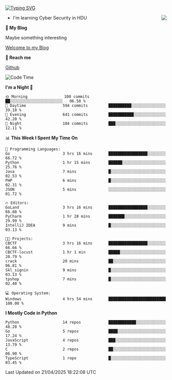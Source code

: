 [![Typing SVG](https://readme-typing-svg.herokuapp.com?font=Fira+Code&pause=1000&random=false&width=450&height=60&lines=Hello+%F0%9F%91%8B%F0%9F%8F%BB;I'm+JBNRZ)](https://git.io/typing-svg)

<a href="#">
  <img align="right" src="https://github-readme-stats.vercel.app/api?username=JBNRZ&show_icons=true&bg_color=15,f2f7fd,E0EAFC" />
</a>

- I'm learning Cyber Security in HDU

 **🌱 My Blog**

Maybe something interesting

[Welcome to my Blog](https://jbnrz.com.cn/)

 **💬 Reach me** 

[Github](https://github.com/JBNRZ)


<!--START_SECTION:waka-->
![Code Time](http://img.shields.io/badge/Code%20Time-1%2C151%20hrs%2020%20mins-blue)

**I'm a Night 🦉** 

```text
🌞 Morning                100 commits         ██░░░░░░░░░░░░░░░░░░░░░░░   06.58 % 
🌆 Daytime                594 commits         ██████████░░░░░░░░░░░░░░░   39.10 % 
🌃 Evening                641 commits         ███████████░░░░░░░░░░░░░░   42.20 % 
🌙 Night                  184 commits         ███░░░░░░░░░░░░░░░░░░░░░░   12.11 % 
```


📊 **This Week I Spent My Time On** 

```text
💬 Programming Languages: 
Go                       3 hrs 16 mins       █████████████████░░░░░░░░   66.72 % 
Python                   1 hr 15 mins        ██████░░░░░░░░░░░░░░░░░░░   25.76 % 
Java                     7 mins              █░░░░░░░░░░░░░░░░░░░░░░░░   02.53 % 
PHP                      6 mins              █░░░░░░░░░░░░░░░░░░░░░░░░   02.31 % 
JSON                     5 mins              ░░░░░░░░░░░░░░░░░░░░░░░░░   01.72 % 

🔥 Editors: 
GoLand                   3 hrs 16 mins       █████████████████░░░░░░░░   66.88 % 
PyCharm                  1 hr 28 mins        ███████░░░░░░░░░░░░░░░░░░   29.99 % 
IntelliJ IDEA            9 mins              █░░░░░░░░░░░░░░░░░░░░░░░░   03.13 % 

🐱‍💻 Projects: 
CBCTF                    3 hrs 16 mins       █████████████████░░░░░░░░   66.66 % 
CBCTF-locust             1 hr 1 min          █████░░░░░░░░░░░░░░░░░░░░   20.79 % 
crack                    20 mins             ██░░░░░░░░░░░░░░░░░░░░░░░   06.81 % 
Skl_signin               9 mins              █░░░░░░░░░░░░░░░░░░░░░░░░   03.13 % 
tpshop                   7 mins              █░░░░░░░░░░░░░░░░░░░░░░░░   02.40 % 

💻 Operating System: 
Windows                  4 hrs 54 mins       █████████████████████████   100.00 % 
```

**I Mostly Code in Python** 

```text
Python                   14 repos            ████████████░░░░░░░░░░░░░   48.28 % 
Go                       5 repos             ████░░░░░░░░░░░░░░░░░░░░░   17.24 % 
JavaScript               4 repos             ███░░░░░░░░░░░░░░░░░░░░░░   13.79 % 
C                        2 repos             ██░░░░░░░░░░░░░░░░░░░░░░░   06.90 % 
TypeScript               1 repo              █░░░░░░░░░░░░░░░░░░░░░░░░   03.45 % 
```




 Last Updated on 21/04/2025 18:22:08 UTC
<!--END_SECTION:waka-->
